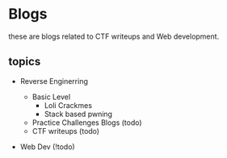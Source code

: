 # Blogs
these are blogs related to CTF writeups and Web development.


## topics 
- Reverse  Enginerring
   - Basic Level
     - Loli Crackmes
     - Stack based pwning
   - Practice Challenges Blogs (todo)
   - CTF writeups (todo)

- Web Dev (!todo)
